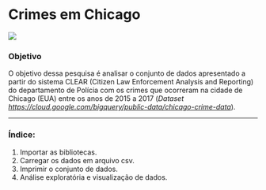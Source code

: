# Crimes em Chicago
<p float="left">
<img src="https://i.insider.com/586bf215ee14b621008b63ad?width=800&format=jpeg&auto=webp" >
</p>

### Objetivo
O objetivo dessa pesquisa é analisar o conjunto de dados apresentado a partir do sistema CLEAR (Citizen Law Enforcement Analysis and Reporting) do departamento de Polícia com os crimes que ocorreram na cidade de Chicago (EUA) entre os anos de 2015 a 2017 (_Dataset https://cloud.google.com/bigquery/public-data/chicago-crime-data_). 
___
### Índice:
1. Importar as bibliotecas.
2. Carregar os dados em arquivo csv.
3. Imprimir o conjunto de dados.
4. Análise exploratória e visualização de dados.
